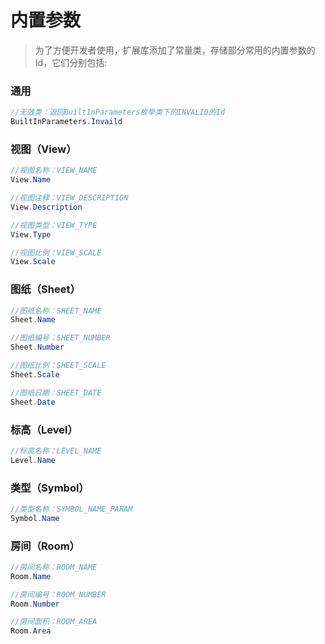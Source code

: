# 内置参数

> 为了方便开发者使用，扩展库添加了常量类，存储部分常用的内置参数的 Id，它们分别包括:

### 通用

```csharp
//无效类：返回BuiltInParameters枚举类下的INVALID的Id
BuiltInParameters.Invaild
```

### 视图（View）

```csharp
//视图名称：VIEW_NAME
View.Name

//视图注释：VIEW_DESCRIPTION
View.Description

//视图类型：VIEW_TYPE
View.Type

//视图比例：VIEW_SCALE
View.Scale
```

### 图纸（Sheet）

```csharp
//图纸名称：SHEET_NAME
Sheet.Name

//图纸编号：SHEET_NUMBER
Sheet.Number

//图纸比例：SHEET_SCALE
Sheet.Scale

//图纸日期：SHEET_DATE
Sheet.Date
```

### 标高（Level）

```csharp
//标高名称：LEVEL_NAME
Level.Name

```

### 类型（Symbol）

```csharp
//类型名称：SYMBOL_NAME_PARAM
Symbol.Name

```

### 房间（Room）

```csharp
//房间名称：ROOM_NAME
Room.Name

//房间编号：ROOM_NUMBER
Room.Number

//房间面积：ROOM_AREA
Room.Area

```
